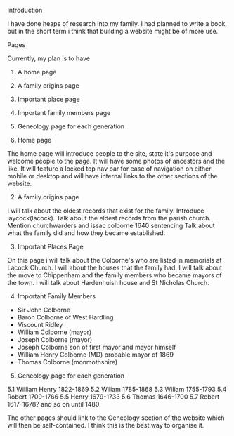 Introduction

I have done heaps of research into my family. I had planned to write a book, but in the short term i think that building a website might be of more use. 

Pages 

Currently, my plan is to have 
1. A home page
2. A family origins page
3. Important place page
4. Important family members page 
5. Geneology page for each generation 

1. Home page

The home page will introduce people to the site, state it's purpose and welcome people to the page. It will have some photos of ancestors and the like. It will feature a locked top nav bar for ease of navigation on either mobile or desktop and will have internal links to the other sections of the website.

2. A family origins page

I will talk about the oldest records that exist for the family. 
Introduce laycock(lacock). 
Talk about the eldest records from the parish church. 
Mention churchwarders and issac colborne 1640 sentencing 
Talk about what the family did and how they became established. 

3. Important Places Page 

On this page i will talk about the Colborne's who are listed in memorials at Lacock Church. I will about the houses that the family had. I will talk about the move to Chippenham and the family members who became mayors of the town. I will talk about Hardenhuish house and St Nicholas Church. 

4. Important Family Members 

- Sir John Colborne 
- Baron Colborne of West Hardling 
- Viscount Ridley 
- William Colborne (mayor)
- Joseph Colborne (mayor)
- Joseph Colborne son of first mayor and mayor himself 
- William Henry Colborne (MD) probable mayor of 1869 
- Thomas Colborne (monmothshire)

5. Geneology page for each generation

5.1 William Henry 1822-1869
5.2 Wiliam 1785-1868
5.3 Wiliam 1755-1793
5.4 Robert 1709-1766
5.5 Henry 1679-1733 
5.6 Thomas 1646-1700
5.7 Robert 1617-1678?
and so on until 1480. 

The other pages should link to the Geneology section of the website which will then be self-contained. I think this is the best way to organise it. 